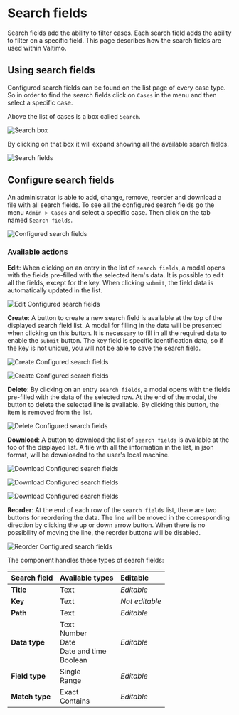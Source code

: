 # Search fields

Search fields add the ability to filter cases. Each search field adds the ability to filter on a specific field.
This page describes how the search fields are used within Valtimo.

## Using search fields

Configured search fields can be found on the list page of every case type. So in order to 
find the search fields click on `Cases` in the menu and then select a specific case.

Above the list of cases is a box called `Search`.

![Search box](img/search-box.png)

By clicking on that box it will expand showing all the available search fields.

![Search fields](img/search-fields.png)

## Configure search fields

An administrator is able to add, change, remove, reorder and download a file with all search fields. To see all the 
configured
search fields go the menu `Admin > Cases` and select a specific case. Then click on the tab 
named `Search fields`.

![Configured search fields](img/configured-search-fields.png)

### Available actions

**Edit**: When clicking on an entry in the list of `search fields`, a modal opens with the fields pre-filled with 
the selected item's data. It is possible to edit all the fields, except for the key.
When clicking `submit`, the field data is automatically updated in the list.

![Edit Configured search fields](img/edit-configured-search-fields.png)

**Create**: A button to create a new search field is available at the top of the displayed search field list.
A modal for filling in the data will be presented when clicking on this button. It is necessary to fill in all the 
required data to enable the `submit` button. The key field is specific identification data, so if the key is not unique, 
you will not be able to save the search field.

![Create Configured search fields](img/create-configured-search-fields.png)

![Create Configured search fields](img/create-configured-search-fields-1.png)


**Delete**: By clicking on an entry `search fields`, a modal opens with the fields pre-filled with the data of the 
selected row. At the end of the modal, the button to delete the selected line is available. By clicking this button, 
the item is removed from the list.

![Delete Configured search fields](img/delete-configured-search-fields.png)

**Download**: A button to download the list of `search fields` is available at the top of the displayed list. A file with all the information in the list, in json format, will be downloaded to the user's local machine.

![Download Configured search fields](img/download-configured-search-fields.png)

![Download Configured search fields](img/download-configured-search-fields-1.png)

![Download Configured search fields](img/download-configured-search-fields-2.png)

**Reorder**: At the end of each row of the `search fields` list, there are two buttons for reordering the data. The 
line will be moved in the corresponding direction by clicking the up or down arrow button. When there is no possibility 
of moving the line, the reorder buttons will be disabled.

![Reorder Configured search fields](img/reorder-configured-search-fields.png)

The component handles these types of search fields:

| Search field   | Available types                                        | Editable     |
|:---------------|:-------------------------------------------------------|:-------------|
| **Title**      | Text                                                   | _Editable_ |
| **Key**        | Text                                                   | _Not editable_ |
| **Path**       | Text                                                   | _Editable_     |
| **Data type**  | Text<br/>Number<br/>Date<br/>Date and time<br/>Boolean | _Editable_      |
| **Field type** | Single<br/>Range                                       | _Editable_       |
| **Match type** | Exact<br/>Contains                                     | _Editable_       |
